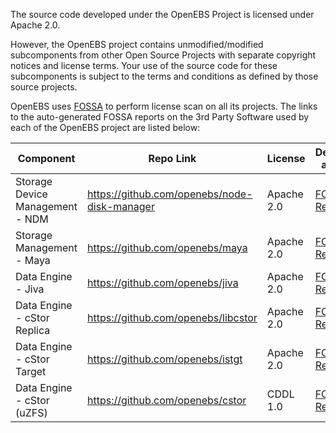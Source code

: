 The source code developed under the OpenEBS Project is licensed under Apache 2.0. 

However, the OpenEBS project contains unmodified/modified subcomponents from other Open Source Projects with separate copyright notices and license terms.  Your use of the source code for these subcomponents is subject to the terms and conditions as defined by those source projects.

OpenEBS uses [FOSSA](https://app.fossa.com) to perform license scan on all its projects. The links to the auto-generated FOSSA reports on the 3rd Party Software used by each of the OpenEBS project are listed below:

| Component | Repo Link | License | Dependency and Notes
|---|---|---|---|
| Storage Device Management - NDM | https://github.com/openebs/node-disk-manager | Apache 2.0  | [FOSSA Report](https://app.fossa.com/reports/8a87fe2c-b38d-4281-804c-6eae3eb84876)
| Storage Management - Maya | https://github.com/openebs/maya | Apache 2.0  | [FOSSA Report](https://app.fossa.com/reports/8bd232e6-d3ce-40db-ad4e-89810e08e2a4)
| Data Engine - Jiva | https://github.com/openebs/jiva | Apache 2.0  | [FOSSA Report](https://app.fossa.com/reports/b6049ecb-70e0-44b6-b582-32841e3d075f)
| Data Engine - cStor Replica | https://github.com/openebs/libcstor | Apache 2.0  | [FOSSA Report](https://app.fossa.com/reports/e77688f0-8124-49aa-bd3b-1eb11a4ce44b)
| Data Engine - cStor Target | https://github.com/openebs/istgt | Apache 2.0  | [FOSSA Report](https://app.fossa.com/reports/352b66b9-2e8a-4fab-b743-a56505e32c93)
| Data Engine - cStor (uZFS) | https://github.com/openebs/cstor | CDDL 1.0  | [FOSSA Report](https://app.fossa.com/reports/656cad60-251f-4515-a25a-bf5c7c6b0ea1)



